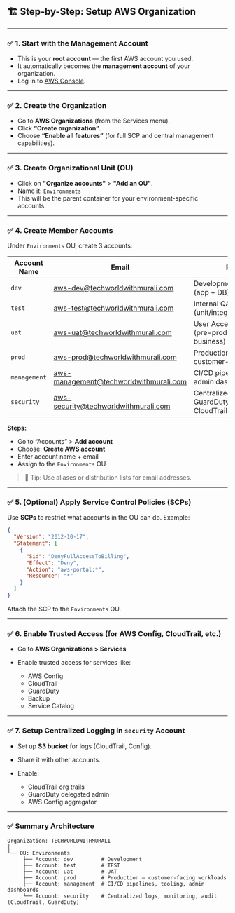 
## 🏗️ Step-by-Step: Setup AWS Organization

---

### ✅ **1. Start with the Management Account**

* This is your **root account** — the first AWS account you used.
* It automatically becomes the **management account** of your organization.
* Log in to [AWS Console](https://console.aws.amazon.com/organizations/).

---

### ✅ **2. Create the Organization**

* Go to **AWS Organizations** (from the Services menu).
* Click **“Create organization”**.
* Choose **“Enable all features”** (for full SCP and central management capabilities).

---

### ✅ **3. Create Organizational Unit (OU)**

* Click on **"Organize accounts"** > **"Add an OU"**.
* Name it: `Environments`
* This will be the parent container for your environment-specific accounts.

---

### ✅ **4. Create Member Accounts**

Under `Environments` OU, create 3 accounts:

| Account Name | Email                                                           | Purpose                                                   |
| ------------ | --------------------------------------------------------------- | --------------------------------------------------------- |
| `dev`        | [aws-dev@techworldwithmurali.com](mailto:dev@techworldwithmurali.com)               | Development workloads (app + DB)                          |
| `test`       | [aws-test@techworldwithmurali.com](mailto:test@techworldwithmurali.com)             | Internal QA testing (unit/integration/automated)          |
| `uat`        | [aws-uat@techworldwithmurali.com](mailto:uat@techworldwithmurali.com)               | User Acceptance Testing (pre-prod validation by business) |
| `prod`       | [aws-prod@techworldwithmurali.com](mailto:prod@techworldwithmurali.com)             | Production workloads (live, customer-facing)              |
| `management` | [aws-management@techworldwithmurali.com](mailto:management@techworldwithmurali.com) | CI/CD pipelines, tooling, admin dashboards                |
| `security`   | [aws-security@techworldwithmurali.com](mailto:security@techworldwithmurali.com)     | Centralized logging, GuardDuty, AWS Config, CloudTrail    |

**Steps:**

* Go to “Accounts” > **Add account**
* Choose: **Create AWS account**
* Enter account name + email
* Assign to the `Environments` OU

> 📌 Tip: Use aliases or distribution lists for email addresses.

---

### ✅ **5. (Optional) Apply Service Control Policies (SCPs)**

Use **SCPs** to restrict what accounts in the OU can do. Example:

```json
{
  "Version": "2012-10-17",
  "Statement": [
    {
      "Sid": "DenyFullAccessToBilling",
      "Effect": "Deny",
      "Action": "aws-portal:*",
      "Resource": "*"
    }
  ]
}
```

Attach the SCP to the `Environments` OU.

---

### ✅ **6. Enable Trusted Access (for AWS Config, CloudTrail, etc.)**

* Go to **AWS Organizations > Services**
* Enable trusted access for services like:

  * AWS Config
  * CloudTrail
  * GuardDuty
  * Backup
  * Service Catalog

---

### ✅ **7. Setup Centralized Logging in `security` Account**

* Set up **S3 bucket** for logs (CloudTrail, Config).
* Share it with other accounts.
* Enable:

  * CloudTrail org trails
  * GuardDuty delegated admin
  * AWS Config aggregator

---

### ✅ Summary Architecture

```
Organization: TECHWORLDWITHMURALI
│
└── OU: Environments
     ├── Account: dev         # Development
     ├── Account: test        # TEST
     ├── Account: uat         # UAT
     ├── Account: prod        # Production – customer-facing workloads
     ├── Account: management  # CI/CD pipelines, tooling, admin dashboards
     └── Account: security    # Centralized logs, monitoring, audit (CloudTrail, GuardDuty)
```
